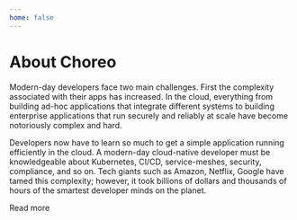 ```yaml
---
home: false
---
```

# About Choreo

Modern-day developers face two main challenges. First the complexity associated with their apps has increased. In the cloud, everything from building ad-hoc applications that integrate different systems to building enterprise applications that run securely and reliably at scale have become notoriously complex and hard. 

Developers now have to learn so much to get a simple application running efficiently in the cloud. A modern-day cloud-native developer must be knowledgeable about Kubernetes, CI/CD, service-meshes, security, compliance, and so on. Tech giants such as Amazon, Netflix, Google have tamed this complexity; however, it took billions of dollars and thousands of hours of the smartest developer minds on the planet.

Read more
